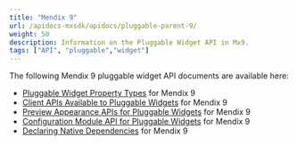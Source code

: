 ```yaml
---
title: "Mendix 9"
url: /apidocs-mxsdk/apidocs/pluggable-parent-9/
weight: 50
description: Information on the Pluggable Widget API in Mx9.
tags: ["API", "pluggable","widget"]
---
```


The following Mendix 9 pluggable widget API documents are available here:

* [Pluggable Widget Property Types](/apidocs-mxsdk/apidocs/pluggable-widgets-property-types-9/) for Mendix 9
* [Client APIs Available to Pluggable Widgets](/apidocs-mxsdk/apidocs/pluggable-widgets-client-apis-9/) for Mendix 9
* [Preview Appearance APIs for Pluggable Widgets](/apidocs-mxsdk/apidocs/pluggable-widgets-studio-apis-9/) for Mendix 9
* [Configuration Module API for Pluggable Widgets](/apidocs-mxsdk/apidocs/pluggable-widgets-config-api-9/) for Mendix 9
* [Declaring Native Dependencies](/apidocs-mxsdk/apidocs/pluggable-widgets-native-dependencies-9/) for Mendix 9
